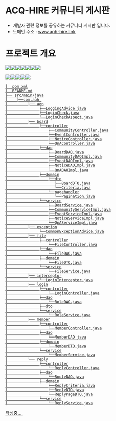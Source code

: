 # ACQ-HIRE 커뮤니티 게시판
- 개발자 관련 정보를 공유하는 커뮤니티 게시판 입니다.
- 도메인 주소 : www.aqh-hire.link
# 프로젝트 개요
<a href="https://www.java.com/ko/"><img src="https://img.shields.io/badge/Java(8)-007396?style=for-the-badge&logo=Java&logoColor=white"></a><a href="https://spring.io/"><img src="https://img.shields.io/badge/Spring(5.0.7)-6DB33F?style=for-the-badge&logo=Spring&logoColor=white"></a><a href="https://www.w3.org/"><img src="https://img.shields.io/badge/html-E34F26?style=for-the-badge&logo=html5&logoColor=white"></a><a href=
"https://www.w3.org/TR/CSS/"><img src="https://img.shields.io/badge/css-1572B6?style=for-the-badge&logo=css3&logoColor=white"></a><a href="https://developer.mozilla.org/ko/docs/Web/JavaScript"><img src="https://img.shields.io/badge/javascript-F7DF1E?style=for-the-badge&logo=javascript&logoColor=black"></a><a href="https://tomcat.apache.org/"><img src="https://img.shields.io/badge/apache tomcat(9.0.65)-F8DC75?style=for-the-badge&logo=apachetomcat&logoColor=black"></a><a href="https://www.mysql.com/"><img src="https://img.shields.io/badge/mysql(8.0.31)-4479A1?style=for-the-badge&logo=mysql&logoColor=white"></a>

<a href="https://jquery.com/"><img src="https://img.shields.io/badge/jquery(3.5.1)-0769AD?style=for-the-badge&logo=jquery&logoColor=white"></a><a href="https://getbootstrap.com/docs/4.5/getting-started/introduction/"><img src="https://img.shields.io/badge/bootstrap(4.5.3)-7952B3?style=for-the-badge&logo=bootstrap&logoColor=white"></a><a href="https://git-scm.com/"><img src="https://img.shields.io/badge/git-F05032?style=for-the-badge&logo=git&logoColor=white"></a><a href="https://github.com/"><img src="https://img.shields.io/badge/github-181717?style=for-the-badge&logo=github&logoColor=white"></a><a href="https://aws.amazon.com/ko/ec2/"><img src="https://img.shields.io/badge/AWS EC2(window)-FF9900?style=for-the-badge&logo=aws&logoColor=white">

```
│  pom.xml
│  README.md
├── src/main/java
│    ├──com.aqh 
│         ├── aop
│              ├──LoggingAdvice.java
│              ├──LoginCheck.java
│              └──LoginCheckAspect.java
│         ├── board
│              ├──controller
│                  ├──CommunityController.java
│                  ├──EventController.java
│                  ├──NoticeController.java
│                  └──QnAController.java
│              ├──dao
│                  ├──BoardDAO.java
│                  ├──CommunityDAOImpl.java
│                  ├──EventDAOImpl.java
│                  ├──NoticeDAOImpl.java
│                  └──QnADAOImpl.java
│              ├──domain
│                  ├──dto
│                     ├──BoardDTO.java
│                     └──Criteria.java
│                  └──pagehandler
│                     └──Pagination.java
│              └──service
│                  ├──BoardService.java
│                  ├──CommunityServiceImpl.java
│                  ├──EventServiceImpl.java
│                  ├──NoticeServiceImpl.java
│                  └──QnAServiceImpl.java
│         ├── exception
│              └──CommonExceptionAdvice.java
│         ├── file
│              ├──controller
│                  └──FileController.java
│              ├──dao
│                  └──FileDAO.java
│              ├──domain
│                  └──FileDTO.java
│              └──service
│                  └──FileService.java
│         ├── interceptor
│              └──LoginInterceptor.java
│         ├── login
│              ├──controller
│                  └──LoginController.java
│              ├──dao
│                  └──RoleDAO.java
│              ├──dto
│              └──service
│                  └──RoleService.java
│         ├── member
│              ├──controller
│                  └──MemberController.java
│              ├──dao
│                  └──MemberDAO.java
│              ├──domain
│                  └──MemberDTO.java
│              └──service
│                  └──MemberService.java
│         └── reply
│              ├──controller
│                  └──ReplyController.java
│              ├──dao
│                  └──RoplyDAO.java
│              ├──domain
│                  ├──ReplyCriteria.java
│                  ├──ReplyDTO.java
│                  └──ReplyPageDTO.java
│              └──service
│                  └──ReplyService.java

 ```
 
 작성중....
